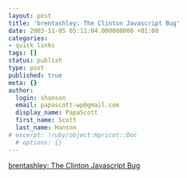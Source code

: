 ```yaml
---
layout: post
title: 'brentashley: The Clinton Javascript Bug'
date: 2003-11-05 05:11:04.000000000 +01:00
categories:
- quick links
tags: []
status: publish
type: post
published: true
meta: {}
author:
  login: shanson
  email: papascott-wp@gmail.com
  display_name: PapaScott
  first_name: Scott
  last_name: Hanson
# excerpt: !ruby/object:Hpricot::Doc
  # options: {}
---
```

<p><a title="Error: 'is' is undefined" href="http://www.ashleyit.com/blogs/brentashley/archives/000506.html">brentashley: The Clinton Javascript Bug</a></p>
